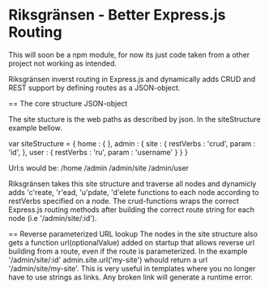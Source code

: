 Riksgränsen - Better Express.js Routing
===========

This will soon be a npm module, for now its just code taken from a other project not working as intended.

Riksgränsen inverst routing in  Express.js and dynamically adds CRUD and REST support by defining routes as a JSON-object.

== The core structure JSON-object

The site stucture is the web paths as described by json. In the siteStructure example bellow.

var siteStructure = {
  home : { },
  admin : {
    site : {
      restVerbs : 'crud',
      param : 'id',
    },
    user : {
      restVerbs : 'ru',
      param : 'username'
    }
  }
}

Url:s would be:
/home
/admin
/admin/site
/admin/user

Riksgränsen takes this site structure and traverse all nodes and dynamicly adds 'c'reate, 'r'ead, 'u'pdate, 'd'elete functions to each node according to restVerbs specified on a node. The crud-functions wraps the correct Express.js routing methods after building the correct route string for each node (i.e '/admin/site/:id').

== Reverse parameterized URL lookup
The nodes in the site structure also gets a function url(optionalValue) added on startup that allows reverse url building from a route, even if the route is parameterized. In the example '/admin/site/:id' admin.site.url('my-site') whould return a url '/admin/site/my-site'. This is very useful in templates where you no longer have to use strings as links. Any broken link will generate a runtime error.
